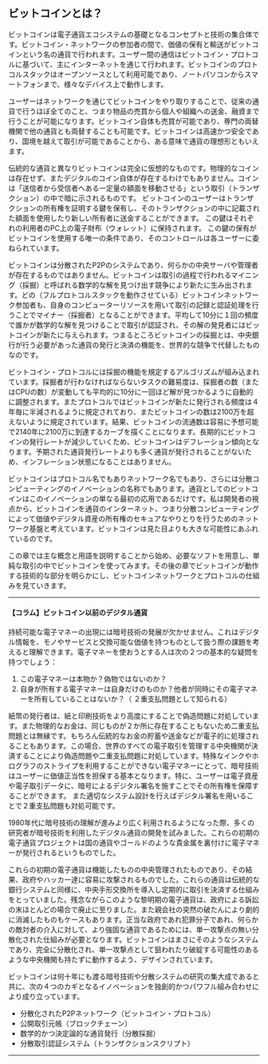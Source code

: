 ## ビットコインとは？
  ビットコインは電子通貨エコシステムの基礎となるコンセプトと技術の集合体です。ビットコイン・ネットワークの参加者の間で、価値の保有と輸送がビットコインという名の通貨で行われます。ユーザー間の通信はビットコイン・プロトコルに基づいて、主にインターネットを通じて行われます。ビットコインのプロトコルスタックはオープンソースとして利用可能であり、ノートパソコンからスマートフォンまで、様々なデバイス上で動作します。

ユーザーはネットワークを通じてビットコインをやり取りすることで、従来の通貨で行うほぼ全てのこと、つまり物品の売買から個人や組織への送金、融資まで行うことが可能になります。ビットコイン自体も売買が可能であり、専門の両替機関で他の通貨とも両替することも可能です。ビットコインは高速かつ安全であり、国境を越えて取引が可能であることから、ある意味で通貨の理想形ともいえます。

伝統的な通貨と異なりビットコインは完全に仮想的なものです。物理的なコインは存在せず、またデジタルのコイン自体が存在するわけでもありません。コインは「送信者から受信者へある一定量の額面を移動させる」という取引（トランザクション）の中で暗に示されるものです。 ビットコインのユーザーはトランザクションの所有権を証明する鍵を保有し、そのトランザクションの中に記載された額面を使用したり新しい所有者に送金することができます。 この鍵はそれぞれの利用者のPC上の電子財布（ウォレット）に保持されます。 この鍵の保有がビットコインを使用する唯一の条件であり、そのコントロールは各ユーザーに委ねられています。

ビットコインは分散されたP2Pのシステムであり、何らかの中央サーバや管理者が存在するものではありません。ビットコインは取引の過程で行われるマイニング（採掘）と呼ばれる数学的な解を見つけ出す競争により新たに生み出されます。どの（フルプロトコルスタックを動作させている）ビットコインネットワーク参加者も、自身のコンピューターリソースを用いて取引の記録と認証処理を行うことでマイナー（採掘者）となることができます。平均して10分に１回の頻度で誰かが数学的な解を見つけることで取引が認証され、その解の発見者にはビットコインが新たに与えられます。つまるところビットコインの採掘とは、中央銀行が行う必要があった通貨の発行と決済の機能を、世界的な競争で代替したものなのです。 
 
ビットコイン・プロトコルには採掘の機能を規定するアルゴリズムが組み込まれています。採掘者が行わなければならないタスクの難易度は、採掘者の数（またはCPUの数）が変動しても平均的に10分に一回ほど解が見つかるように自動的に調整されます。またプロトコルではビットコインが新たに発行される頻度は４年毎に半減されるように規定されており、またビットコインの数は2100万を超えないように規定されています。結果、ビットコインの流通数は容易に予想可能で2140年に2100万に到達するカーブを描くことになります。長期的にビットコインの発行レートが減少していくため、ビットコインはデフレーション傾向となります。予期された通貨発行レートよりも多く通貨が発行されることがないため、インフレーション状態になることはありません。

ビットコインはプロトコル名でもありネットワーク名でもあり、さらには分散コンピューティングのイノベーションの名称でもあります。通貨としてのビットコインはこのイノベーションの単なる最初の応用であるだけです。私は開発者の視点から、ビットコインを通貨のインターネット、つまり分散コンピューティングによって価値やデジタル資産の所有権のセキュアなやりとりを行うためのネットワーク基盤と考えています。ビットコインは見た目よりも大きな可能性にあふれているのです。 

この章では主な概念と用語を説明することから始め、必要なソフトを用意し、単純な取引の中でビットコインを使ってみます。その後の章でビットコインが動作する技術的な部分を明らかにし、ビットコインネットワークとプロトコルの仕組みを見ていきます。 



****
#### 【コラム】ビットコイン以前のデジタル通貨
持続可能な電子マネーの出現には暗号技術の発展が欠かせません。これはデジタル情報を、モノやサービスと交換可能な価値を持つものとして扱う際の課題を考えると理解できます。電子マネーを使おうとする人は次の２つの基本的な疑問を持つでしょう：

1. この電子マネーは本物か？偽物ではないのか？
2. 自身が所有する電子マネーは自身だけのものか？他者が同時にその電子マネーを所有していることはないか？（ ２重支払問題として知られる）

紙幣の発行者は、紙と印刷技術をより高度にすることで偽造問題に対処しています。また物理的なお金は、同じものが２か所に存在することもないため二重支払問題とは無縁です。もちろん伝統的なお金の貯蓄や送金などが電子的に処理されることもあります。この場合、世界のすべての電子取引を管理する中央機関が決済することにより偽造問題や二重支払問題に対処しています。特殊なインクやホログラフのストライプを利用することができない電子マネーにとって、暗号技術はユーザーに価値正当性を担保する基本となります。特に、ユーザーは電子資産や電子取引データに、暗号によるデジタル署名を施すことでその所有権を保障することができます。 また適切なシステム設計を行えばデジタル署名を用いることで２重支払問題も対処可能です。

1980年代に暗号技術の理解が進みより広く利用されるようになった際、多くの研究者が暗号技術を利用したデジタル通貨の開発を試みました。これらの初期の電子通貨プロジェクトは国の通貨やゴールドのような貴金属を裏付けに電子マネーが発行されるというものでした。

これらの初期の電子通貨は機能したものの中央管理されたものであり、その結果、政府やハッカー達に容易に攻撃されるものでした。これらの通貨は伝統的な銀行システムと同様に、中央手形交換所を導入し定期的に取引を決済する仕組みをとっていました。残念ながらこのような黎明期の電子通貨は、政府による訴訟の末ほとんどの場合で廃止に至りました。また親会社の突然の破たんにより劇的に消滅したものもケースもあります。正当な政府であれ犯罪分子であれ、何らかの敵対者の介入に対して、より強固な通貨であるためには、単一攻撃点の無い分散化された仕組みが必要となります。ビットコインはまさにそのようなシステムであり、完全に分散化され、単一攻撃点として狙われたり破綻する可能性のあるような中央機関も持たずに動作するよう、デザインされています。

ビットコインは何十年にも渡る暗号技術や分散システムの研究の集大成であると共に、次の４つのカギとなるイノベーションを独創的かつパワフル組み合わせにより成り立っています。

* 分散化されたP2Pネットワーク（ビットコイン・プロトコル）
* 公開取引元帳（ブロックチェーン）
* 数学的かつ決定論的な通貨発行（分散採掘）
* 分散取引認証システム（トランザクションスクリプト）
****
